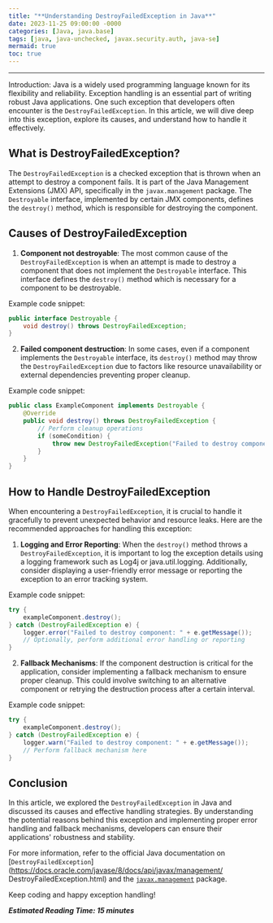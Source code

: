 ```yaml
---
title: "**Understanding DestroyFailedException in Java**"
date: 2023-11-25 09:00:00 -0000
categories: [Java, java.base]
tags: [java, java-unchecked, javax.security.auth, java-se]
mermaid: true
toc: true
---
```


---
Introduction:
Java is a widely used programming language known for its flexibility and reliability. Exception handling is an essential part of writing robust Java applications. One such exception that developers often encounter is the `DestroyFailedException`. In this article, we will dive deep into this exception, explore its causes, and understand how to handle it effectively.

## What is DestroyFailedException?

The `DestroyFailedException` is a checked exception that is thrown when an attempt to destroy a component fails. It is part of the Java Management Extensions (JMX) API, specifically in the `javax.management` package. The `Destroyable` interface, implemented by certain JMX components, defines the `destroy()` method, which is responsible for destroying the component.

## Causes of DestroyFailedException

1. **Component not destroyable**: The most common cause of the `DestroyFailedException` is when an attempt is made to destroy a component that does not implement the `Destroyable` interface. This interface defines the `destroy()` method which is necessary for a component to be destroyable.

Example code snippet:
```java
public interface Destroyable {
    void destroy() throws DestroyFailedException;
}
```

2. **Failed component destruction**: In some cases, even if a component implements the `Destroyable` interface, its `destroy()` method may throw the `DestroyFailedException` due to factors like resource unavailability or external dependencies preventing proper cleanup.

Example code snippet:
```java
public class ExampleComponent implements Destroyable {
    @Override
    public void destroy() throws DestroyFailedException {
        // Perform cleanup operations
        if (someCondition) {
            throw new DestroyFailedException("Failed to destroy component");
        }
    }
}
```

## How to Handle DestroyFailedException

When encountering a `DestroyFailedException`, it is crucial to handle it gracefully to prevent unexpected behavior and resource leaks. Here are the recommended approaches for handling this exception:

1. **Logging and Error Reporting**: When the `destroy()` method throws a `DestroyFailedException`, it is important to log the exception details using a logging framework such as Log4j or java.util.logging. Additionally, consider displaying a user-friendly error message or reporting the exception to an error tracking system.

Example code snippet:
```java
try {
    exampleComponent.destroy();
} catch (DestroyFailedException e) {
    logger.error("Failed to destroy component: " + e.getMessage());
    // Optionally, perform additional error handling or reporting
}
```

2. **Fallback Mechanisms**: If the component destruction is critical for the application, consider implementing a fallback mechanism to ensure proper cleanup. This could involve switching to an alternative component or retrying the destruction process after a certain interval.

Example code snippet:
```java
try {
    exampleComponent.destroy();
} catch (DestroyFailedException e) {
    logger.warn("Failed to destroy component: " + e.getMessage());
    // Perform fallback mechanism here
}
```

## Conclusion

In this article, we explored the `DestroyFailedException` in Java and discussed its causes and effective handling strategies. By understanding the potential reasons behind this exception and implementing proper error handling and fallback mechanisms, developers can ensure their applications' robustness and stability.

For more information, refer to the official Java documentation on [`DestroyFailedException`](https://docs.oracle.com/javase/8/docs/api/javax/management/ DestroyFailedException.html) and the [`javax.management`](https://docs.oracle.com/javase/8/docs/api/javax/management/package-summary.html) package.

Keep coding and happy exception handling!

***Estimated Reading Time: 15 minutes***